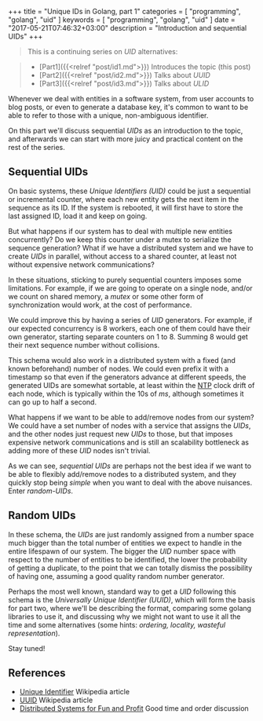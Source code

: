 +++
title = "Unique IDs in Golang, part 1"
categories = [ "programming", "golang", "uid" ]
keywords = [ "programming", "golang", "uid" ]
date = "2017-05-21T07:46:32+03:00"
description = "Introduction and sequential UIDs"
+++

> This is a continuing series on *UID* alternatives:

>- [Part1]({{<relref "post/id1.md">}}) Introduces the topic (this post)
>- [Part2]({{<relref "post/id2.md">}}) Talks about *UUID*
> - [Part3]({{<relref "post/id3.md">}}) Talks about *ULID*

Whenever we deal with entities in a software system, from user accounts to blog
posts, or even to generate a database key, it's common to want to be able to
refer to those with a unique, non-ambiguous identifier.

On this part we'll discuss sequential *UIDs* as an introduction to the topic,
and afterwards we can start with more juicy and practical content on the rest
of the series.

## Sequential UIDs

On basic systems, these *Unique Identifiers (UID)* could be just a sequential
or incremental counter, where each new entity gets the next item in the
sequence as its ID. If the system is rebooted, it will first have to store the
last assigned ID, load it and keep on going.

But what happens if our system has to deal with multiple new entities
concurrently? Do we keep this counter under a mutex to serialize the sequence
generation? What if we have a distributed system and we have to create *UIDs*
in parallel, without access to a shared counter, at least not without expensive
network communications?

In these situations, sticking to purely sequential counters imposes some
limitations. For example, if we are going to operate on a single node, and/or
we count on shared memory, a *mutex* or some other form of synchronization
would work, at the cost of performance.

We could improve this by having a series of *UID* generators. For example, if
our expected concurrency is 8 workers, each one of them could have their own
generator, starting separate counters on 1 to 8. Summing 8 would get their next
sequence number without collisions.

This schema would also work in a distributed system with a fixed (and known
beforehand) number of nodes. We could even prefix it with a timestamp so that
even if the generators advance at different speeds, the generated UIDs are
somewhat sortable, at least within the
[NTP](https://en.wikipedia.org/wiki/Network_Time_Protocol) clock drift of each
node, which is typically within the 10s of *ms*, although sometimes it can go
up to half a second.

What happens if we want to be able to add/remove nodes from our system? We
could have a set number of nodes with a service that assigns the *UIDs*, and
the other nodes just request new *UIDs* to those, but that imposes expensive
network communications and is still an scalability bottleneck as adding more of
these *UID* nodes isn't trivial.

As we can see, *sequential UIDs* are perhaps not the best idea if we want to be
able to flexibly add/remove nodes to a distributed system, and they quickly
stop being *simple* when you want to deal with the above nuisances. Enter
*random-UIDs*.

## Random UIDs

In these schema, the *UIDs* are just randomly assigned from a number space much
bigger than the total number of entities we expect to handle in the entire
lifespawn of our system. The bigger the *UID* number space with respect to the
number of entities to be identified, the lower the probability of getting
a duplicate, to the point that we can totally dismiss the possibility of having
one, assuming a good quality random number generator.

Perhaps the most well known, standard way to get a *UID* following this schema
is the *Universally Unique Identifier (UUID)*, which will form the basis for
part two, where we'll be describing the format, comparing some golang libraries
to use it, and discussing why we might not want to use it all the time and some
alternatives (some hints: *ordering, locality, wasteful representation*).

Stay tuned!

## References

- [Unique Identifier](https://en.wikipedia.org/wiki/Unique_identifier) Wikipedia article
- [UUID](https://en.wikipedia.org/wiki/Universally_unique_identifier) Wikipedia article
- [Distributed Systems for Fun and Profit](http://book.mixu.net/distsys/time.html) Good time and order discussion
